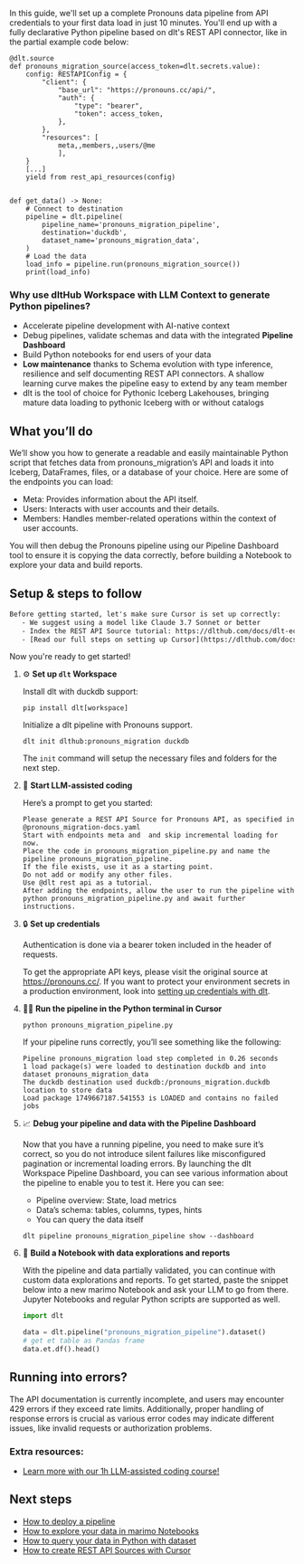 In this guide, we'll set up a complete Pronouns data pipeline from API credentials to your first data load in just 10 minutes. You'll end up with a fully declarative Python pipeline based on dlt's REST API connector, like in the partial example code below:

```python-outcome
@dlt.source
def pronouns_migration_source(access_token=dlt.secrets.value):
    config: RESTAPIConfig = {
        "client": {
            "base_url": "https://pronouns.cc/api/",
            "auth": {
                "type": "bearer",
                "token": access_token,
            },
        },
        "resources": [
            meta,,members,,users/@me
            ],
    }
    [...]
    yield from rest_api_resources(config)


def get_data() -> None:
    # Connect to destination
    pipeline = dlt.pipeline(
        pipeline_name='pronouns_migration_pipeline',
        destination='duckdb',
        dataset_name='pronouns_migration_data', 
    )
    # Load the data
    load_info = pipeline.run(pronouns_migration_source())
    print(load_info) 
```

### Why use dltHub Workspace with LLM Context to generate Python pipelines?

- Accelerate pipeline development with AI-native context
- Debug pipelines, validate schemas and data with the integrated **Pipeline Dashboard**
- Build Python notebooks for end users of your data
- **Low maintenance** thanks to Schema evolution with type inference, resilience and self documenting REST API connectors. A shallow learning curve makes the pipeline easy to extend by any team member
- dlt is the tool of choice for Pythonic Iceberg Lakehouses, bringing mature data loading to pythonic Iceberg with or without catalogs

## What you’ll do

We’ll show you how to generate a readable and easily maintainable Python script that fetches data from pronouns_migration’s API and loads it into Iceberg, DataFrames, files, or a database of your choice. Here are some of the endpoints you can load:

- Meta: Provides information about the API itself.
- Users: Interacts with user accounts and their details.
- Members: Handles member-related operations within the context of user accounts.

You will then debug the Pronouns pipeline using our Pipeline Dashboard tool to ensure it is copying the data correctly, before building a Notebook to explore your data and build reports.

## Setup & steps to follow

```default
Before getting started, let's make sure Cursor is set up correctly:
   - We suggest using a model like Claude 3.7 Sonnet or better
   - Index the REST API Source tutorial: https://dlthub.com/docs/dlt-ecosystem/verified-sources/rest_api/ and add it to context as **@dlt rest api**
   - [Read our full steps on setting up Cursor](https://dlthub.com/docs/dlt-ecosystem/llm-tooling/cursor-restapi#23-configuring-cursor-with-documentation)
```

Now you're ready to get started!

1. ⚙️ **Set up `dlt` Workspace**
    
    Install dlt with duckdb support:
    ```shell
    pip install dlt[workspace]
    ```

    Initialize a dlt pipeline with Pronouns support.
    ```shell
    dlt init dlthub:pronouns_migration duckdb
    ```

    The `init` command will setup the necessary files and folders for the next step.
    
2. 🤠 **Start LLM-assisted coding**
    
    Here’s a prompt to get you started:
    
    ```prompt
    Please generate a REST API Source for Pronouns API, as specified in @pronouns_migration-docs.yaml 
    Start with endpoints meta and  and skip incremental loading for now. 
    Place the code in pronouns_migration_pipeline.py and name the pipeline pronouns_migration_pipeline. 
    If the file exists, use it as a starting point. 
    Do not add or modify any other files. 
    Use @dlt rest api as a tutorial. 
    After adding the endpoints, allow the user to run the pipeline with python pronouns_migration_pipeline.py and await further instructions.
    ```

    
3. 🔒 **Set up credentials** 
    
    Authentication is done via a bearer token included in the header of requests.
    
    To get the appropriate API keys, please visit the original source at https://pronouns.cc/.
    If you want to protect your environment secrets in a production environment, look into [setting up credentials with dlt](https://dlthub.com/docs/walkthroughs/add_credentials).
    
4. 🏃‍♀️ **Run the pipeline in the Python terminal in Cursor**
    
    ```shell
    python pronouns_migration_pipeline.py
    ```
    
    If your pipeline runs correctly, you’ll see something like the following:
    
    ```shell
    Pipeline pronouns_migration load step completed in 0.26 seconds
    1 load package(s) were loaded to destination duckdb and into dataset pronouns_migration_data
    The duckdb destination used duckdb:/pronouns_migration.duckdb location to store data
    Load package 1749667187.541553 is LOADED and contains no failed jobs
    ```
    
5. 📈 **Debug your pipeline and data with the Pipeline Dashboard**

    Now that you have a running pipeline, you need to make sure it’s correct, so you do not introduce silent failures like misconfigured pagination or incremental loading errors. By launching the dlt Workspace Pipeline Dashboard, you can see various information about the pipeline to enable you to test it. Here you can see:
    - Pipeline overview: State, load metrics
    - Data’s schema: tables, columns, types, hints
    - You can query the data itself
    
    ```shell
    dlt pipeline pronouns_migration_pipeline show --dashboard
    ```
    
6. 🐍 **Build a Notebook with data explorations and reports**

    With the pipeline and data partially validated, you can continue with custom data explorations and reports. To get started, paste the snippet below into a new marimo Notebook and ask your LLM to go from there. Jupyter Notebooks and regular Python scripts are supported as well.

    
    ```python
    import dlt

   data = dlt.pipeline("pronouns_migration_pipeline").dataset()
   # get et table as Pandas frame
   data.et.df().head()
    ```

## Running into errors?

The API documentation is currently incomplete, and users may encounter 429 errors if they exceed rate limits. Additionally, proper handling of response errors is crucial as various error codes may indicate different issues, like invalid requests or authorization problems.

### Extra resources:

- [Learn more with our 1h LLM-assisted coding course!](https://www.youtube.com/watch?v=GGid70rnJuM)

## Next steps

- [How to deploy a pipeline](https://dlthub.com/docs/walkthroughs/deploy-a-pipeline)
- [How to explore your data in marimo Notebooks](https://dlthub.com/docs/general-usage/dataset-access/marimo)
- [How to query your data in Python with dataset](https://dlthub.com/docs/general-usage/dataset-access/dataset)
- [How to create REST API Sources with Cursor](https://dlthub.com/docs/dlt-ecosystem/llm-tooling/cursor-restapi)